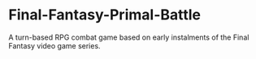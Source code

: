 # Final-Fantasy-Primal-Battle
A turn-based RPG combat game based on early instalments of the Final Fantasy video game series.
